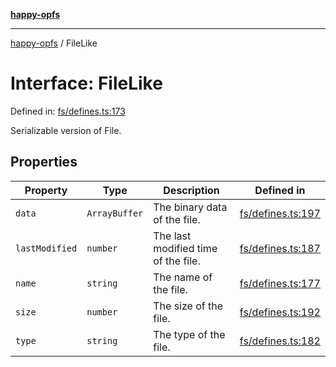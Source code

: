 [**happy-opfs**](../README.md)

***

[happy-opfs](../README.md) / FileLike

# Interface: FileLike

Defined in: [fs/defines.ts:173](https://github.com/JiangJie/happy-opfs/blob/7d6f4902eef2f34868c7991f5501261a1d1ff67a/src/fs/defines.ts#L173)

Serializable version of File.

## Properties

| Property | Type | Description | Defined in |
| ------ | ------ | ------ | ------ |
| <a id="data"></a> `data` | `ArrayBuffer` | The binary data of the file. | [fs/defines.ts:197](https://github.com/JiangJie/happy-opfs/blob/7d6f4902eef2f34868c7991f5501261a1d1ff67a/src/fs/defines.ts#L197) |
| <a id="lastmodified"></a> `lastModified` | `number` | The last modified time of the file. | [fs/defines.ts:187](https://github.com/JiangJie/happy-opfs/blob/7d6f4902eef2f34868c7991f5501261a1d1ff67a/src/fs/defines.ts#L187) |
| <a id="name"></a> `name` | `string` | The name of the file. | [fs/defines.ts:177](https://github.com/JiangJie/happy-opfs/blob/7d6f4902eef2f34868c7991f5501261a1d1ff67a/src/fs/defines.ts#L177) |
| <a id="size"></a> `size` | `number` | The size of the file. | [fs/defines.ts:192](https://github.com/JiangJie/happy-opfs/blob/7d6f4902eef2f34868c7991f5501261a1d1ff67a/src/fs/defines.ts#L192) |
| <a id="type"></a> `type` | `string` | The type of the file. | [fs/defines.ts:182](https://github.com/JiangJie/happy-opfs/blob/7d6f4902eef2f34868c7991f5501261a1d1ff67a/src/fs/defines.ts#L182) |
